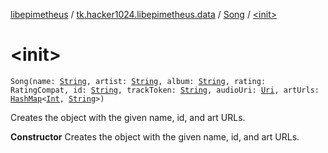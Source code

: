 [libepimetheus](../../index.md) / [tk.hacker1024.libepimetheus.data](../index.md) / [Song](index.md) / [&lt;init&gt;](./-init-.md)

# &lt;init&gt;

`Song(name: `[`String`](https://kotlinlang.org/api/latest/jvm/stdlib/kotlin/-string/index.html)`, artist: `[`String`](https://kotlinlang.org/api/latest/jvm/stdlib/kotlin/-string/index.html)`, album: `[`String`](https://kotlinlang.org/api/latest/jvm/stdlib/kotlin/-string/index.html)`, rating: RatingCompat, id: `[`String`](https://kotlinlang.org/api/latest/jvm/stdlib/kotlin/-string/index.html)`, trackToken: `[`String`](https://kotlinlang.org/api/latest/jvm/stdlib/kotlin/-string/index.html)`, audioUri: `[`Uri`](https://developer.android.com/reference/android/net/Uri.html)`, artUrls: `[`HashMap`](https://kotlinlang.org/api/latest/jvm/stdlib/kotlin.collections/-hash-map/index.html)`<`[`Int`](https://kotlinlang.org/api/latest/jvm/stdlib/kotlin/-int/index.html)`, `[`String`](https://kotlinlang.org/api/latest/jvm/stdlib/kotlin/-string/index.html)`>)`

Creates the object with the given name, id, and art URLs.

**Constructor**
Creates the object with the given name, id, and art URLs.

